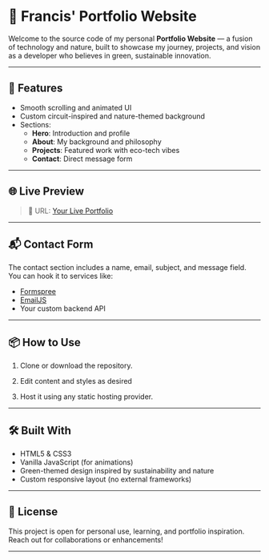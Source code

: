 # 🌿 Francis' Portfolio Website

Welcome to the source code of my personal **Portfolio Website** — a fusion of technology and nature, built to showcase my journey, projects, and vision as a developer who believes in green, sustainable innovation.

---

## 🚀 Features

- Smooth scrolling and animated UI
- Custom circuit-inspired and nature-themed background
- Sections:
  - **Hero**: Introduction and profile
  - **About**: My background and philosophy
  - **Projects**: Featured work with eco-tech vibes
  - **Contact**: Direct message form

---

## 🌐 Live Preview

> 🔗 URL: [Your Live Portfolio](https://francismul.github.io/plp)


---

## 📬 Contact Form

The contact section includes a name, email, subject, and message field. You can hook it to services like:
- [Formspree](https://formspree.io/)
- [EmailJS](https://www.emailjs.com/)
- Your custom backend API

---

## 📦 How to Use

1. Clone or download the repository.

2. Edit content and styles as desired

3. Host it using any static hosting provider.

---

## 🛠️ Built With

- HTML5 & CSS3
- Vanilla JavaScript (for animations)
- Green-themed design inspired by sustainability and nature
- Custom responsive layout (no external frameworks)

---

## 📄 License

This project is open for personal use, learning, and portfolio inspiration. Reach out for collaborations or enhancements!

---

